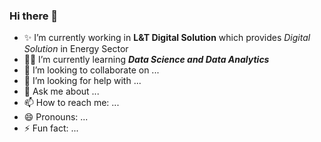 ### Hi there 👋

<!--
**kcshow/kcshow** is a ✨ _special_ ✨ repository because its `README.md` (this file) appears on your GitHub profile.

Here are some ideas to get you started:
-->
- ✨ I’m currently working in **L&T Digital Solution** which provides *Digital Solution* in Energy Sector 
- 🏄‍♂️ I’m currently learning ***Data Science and Data Analytics***
- 👯 I’m looking to collaborate on ...
- 🤔 I’m looking for help with ...
- 💬 Ask me about ...
- 📫 How to reach me: ...
- 😄 Pronouns: ...
- ⚡ Fun fact: ...

